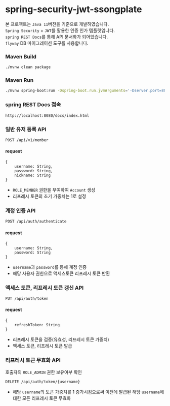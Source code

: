 # spring-security-jwt-ssongplate

본 프로젝트는 `Java 11`버전을 기준으로 개발하였습니다.<br/>
`Spring Security` + `JWT`를 활용한 인증 인가 템플릿입니다.<br/>
`spring REST Docs`를 통해 API 문서화가 되어있습니다.<br/>
`flyway` DB 마이그레이션 도구를 사용합니다.

### Maven Build
```bash
./mvnw clean package
```
### Maven Run
```bash
./mvnw spring-boot:run -Dspring-boot.run.jvmArguments='-Dserver.port=8080' -Dspring-boot.run.profiles=local
```
### spring REST Docs 접속
```
http://localhost:8080/docs/index.html
```

### 일반 유저 등록 API
```
POST /api/v1/member
```
#### request
```
{
    username: String,
    password: String,
    nickname: String
}
```
* `ROLE_MEMBER` 권한을 부여하여 `Account` 생성
* 리프레시 토큰의 초기 가중치는 1로 설정

### 계정 인증 API
```
POST /api/auth/authenticate
```
#### request
```
{
    username: String,
    password: String
}
```
* `username`과 `password`를 통해 계정 인증
* 해당 사용자 권한으로 액세스토큰 리프레시 토큰 반환

### 액세스 토큰, 리프레시 토큰 갱신 API
```
PUT /api/auth/token
```
#### request
```
{
    refreshToken: String
}
```
* 리프레시 토큰을 검증(유효성, 리프레시 토큰 가중치)
* 액세스 토큰, 리프레시 토큰 발급

### 리프레시 토큰 무효화 API
호출자의 `ROLE_ADMIN` 권한 보유여부 확인
```
DELETE /api/auth/token/{username}
```
* 해당 `username`의 토큰 가중치를 1 증가시킴으로써 이전에 발급된 해당 `username`에 대한 모든 리프레시 토큰 무효화

